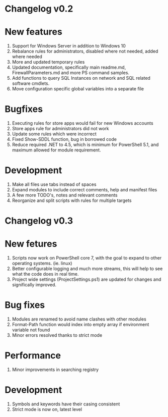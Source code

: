 
# Changelog v0.2

# New features
1. Support for Windows Server in addition to Windows 10
2. Rebalance rules for administrators, disabled where not needed, added where needed
3. More and updated temporary rules
4. Updated documentation, specifically main readme.md, FirewallParameters.md and more PS command samples.
5. Add functions to query SQL Instances on network and SQL related software cmdlets.
6. Move configuration specific global variables into a separate file

# Bugfixes
1. Executing rules for store apps would fail for new Windows accounts
2. Store apps rule for administrators did not work
3. Update some rules which were incorrect
4. Fixed Show-SDDL function, bug in borrowed code
5. Reduce required .NET to 4.5, which is minimum for PowerShell 5.1, and maximum allowed for module requirement.

# Development
1. Make all files use tabs instead of spaces
2. Expand modules to include correct comments, help and manifest files
3. A few more TODO's, notes and relevant comments
4. Reorganize and split scripts with rules for multiple targets

# Changelog v0.3

# New fetures
1. Scripts now work on PowerShell core 7, with the goal to expand to other operating systems. (ie. linux)
2. Better configurable logging and much more streams, this will help to see what the code does in real time.
3. Project wide settings (ProjectSettings.ps1) are updated for changes and significally improved.

# Bug fixes
1. Modules are renamed to avoid name clashes with other modules
2. Format-Path function would index into empty array if environment variable not found
3. Minor errors resolved thanks to strict mode

# Performance
1. Minor improvements in searching registry

# Development
1. Symbols and keywords have their casing consistent
2. Strict mode is now on, latest level
